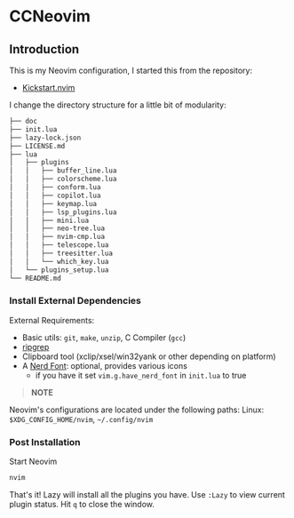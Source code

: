 # CCNeovim
## Introduction

This is my Neovim configuration, I started this from the repository:

- [Kickstart.nvim](https://github.com/nvim-lua/kickstart.nvim)

I change the directory structure for a little bit of modularity: 

```bash
├── doc
├── init.lua
├── lazy-lock.json
├── LICENSE.md
├── lua
│   ├── plugins
│   │   ├── buffer_line.lua
│   │   ├── colorscheme.lua
│   │   ├── conform.lua
│   │   ├── copilot.lua
│   │   ├── keymap.lua
│   │   ├── lsp_plugins.lua
│   │   ├── mini.lua
│   │   ├── neo-tree.lua
│   │   ├── nvim-cmp.lua
│   │   ├── telescope.lua
│   │   ├── treesitter.lua
│   │   └── which_key.lua
│   └── plugins_setup.lua
└── README.md
```

### Install External Dependencies

External Requirements:
- Basic utils: `git`, `make`, `unzip`, C Compiler (`gcc`)
- [ripgrep](https://github.com/BurntSushi/ripgrep#installation)
- Clipboard tool (xclip/xsel/win32yank or other depending on platform)
- A [Nerd Font](https://www.nerdfonts.com/): optional, provides various icons
  - if you have it set `vim.g.have_nerd_font` in `init.lua` to true

> **NOTE**

Neovim's configurations are located under the following paths:
Linux: `$XDG_CONFIG_HOME/nvim`, `~/.config/nvim`

### Post Installation

Start Neovim

```sh
nvim
```

That's it! Lazy will install all the plugins you have. Use `:Lazy` to view
current plugin status. Hit `q` to close the window.

